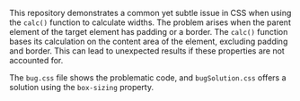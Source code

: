 This repository demonstrates a common yet subtle issue in CSS when using the `calc()` function to calculate widths.  The problem arises when the parent element of the target element has padding or a border. The `calc()` function bases its calculation on the content area of the element, excluding padding and border. This can lead to unexpected results if these properties are not accounted for.

The `bug.css` file shows the problematic code, and `bugSolution.css` offers a solution using the `box-sizing` property.